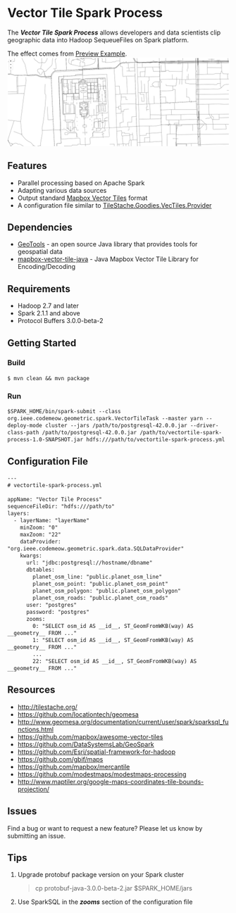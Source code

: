 # Vector Tile Spark Process

The ***Vector Tile Spark Process*** allows developers and data scientists clip geographic data into Hadoop SequeueFiles on Spark platform.

The effect comes from [Preview Example](https://github.com/codemeow5/Vector-Tile-Spark-Process/tree/master/examples).  
![Preview](examples/preview.png)

## Features

- Parallel processing based on Apache Spark
- Adapting various data sources
- Output standard [Mapbox Vector Tiles](https://github.com/mapbox/vector-tile-spec/tree/master/2.1 "Vector Tile Specification") format
- A configuration file similar to [TileStache.Goodies.VecTiles.Provider](https://github.com/TileStache/TileStache/blob/master/TileStache/Goodies/VecTiles/server.py)

## Dependencies

- [GeoTools](http://www.geotools.org/ "GeoTools") - an open source Java library that provides tools for geospatial data
- [mapbox-vector-tile-java](https://github.com/wdtinc/mapbox-vector-tile-java "mapbox-vector-tile-java") - Java Mapbox Vector Tile Library for Encoding/Decoding

## Requirements

- Hadoop 2.7 and later
- Spark 2.1.1 and above
- Protocol Buffers 3.0.0-beta-2

## Getting Started

### Build

	$ mvn clean && mvn package

### Run

	$SPARK_HOME/bin/spark-submit --class org.ieee.codemeow.geometric.spark.VectorTileTask --master yarn --deploy-mode cluster --jars /path/to/postgresql-42.0.0.jar --driver-class-path /path/to/postgresql-42.0.0.jar /path/to/vectortile-spark-process-1.0-SNAPSHOT.jar hdfs:///path/to/vectortile-spark-process.yml

## Configuration File

	---
	# vectortile-spark-process.yml

	appName: "Vector Tile Process"
	sequenceFileDir: "hdfs:///path/to"
	layers:
	  - layerName: "layerName"
	    minZoom: "0"
	    maxZoom: "22"
	    dataProvider: "org.ieee.codemeow.geometric.spark.data.SQLDataProvider"
	    kwargs:
	      url: "jdbc:postgresql://hostname/dbname"
	      dbtables:
	        planet_osm_line: "public.planet_osm_line"
	        planet_osm_point: "public.planet_osm_point"
	        planet_osm_polygon: "public.planet_osm_polygon"
	        planet_osm_roads: "public.planet_osm_roads"
	      user: "postgres"
	      password: "postgres"
	      zooms:
	        0: "SELECT osm_id AS __id__, ST_GeomFromWKB(way) AS __geometry__ FROM ..."
	        1: "SELECT osm_id AS __id__, ST_GeomFromWKB(way) AS __geometry__ FROM ..."
			...
	        22: "SELECT osm_id AS __id__, ST_GeomFromWKB(way) AS __geometry__ FROM ..."

## Resources

- http://tilestache.org/
- https://github.com/locationtech/geomesa
- http://www.geomesa.org/documentation/current/user/spark/sparksql_functions.html
- https://github.com/mapbox/awesome-vector-tiles
- https://github.com/DataSystemsLab/GeoSpark
- https://github.com/Esri/spatial-framework-for-hadoop
- https://github.com/gbif/maps
- https://github.com/mapbox/mercantile
- https://github.com/modestmaps/modestmaps-processing
- http://www.maptiler.org/google-maps-coordinates-tile-bounds-projection/

## Issues

Find a bug or want to request a new feature? Please let us know by submitting an issue.

## Tips

1. Upgrade protobuf package version on your Spark cluster  

	>cp protobuf-java-3.0.0-beta-2.jar $SPARK_HOME/jars  

2. Use SparkSQL in the ***zooms*** section of the configuration file
